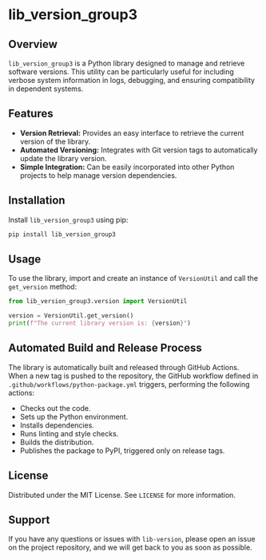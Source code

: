 # lib_version_group3

## Overview

`lib_version_group3` is a Python library designed to manage and retrieve software versions. This utility can be particularly useful for including verbose system information in logs, debugging, and ensuring compatibility in dependent systems.

## Features

- **Version Retrieval:** Provides an easy interface to retrieve the current version of the library.
- **Automated Versioning:** Integrates with Git version tags to automatically update the library version.
- **Simple Integration:** Can be easily incorporated into other Python projects to help manage version dependencies.

## Installation

Install `lib_version_group3` using pip:

```bash
pip install lib_version_group3
```

## Usage

To use the library, import and create an instance of `VersionUtil` and call the `get_version` method:

```python
from lib_version_group3.version import VersionUtil

version = VersionUtil.get_version()
print(f"The current library version is: {version}")
```

## Automated Build and Release Process

The library is automatically built and released through GitHub Actions. When a new tag is pushed to the repository, the GitHub workflow defined in `.github/workflows/python-package.yml` triggers, performing the following actions:

- Checks out the code.
- Sets up the Python environment.
- Installs dependencies.
- Runs linting and style checks.
- Builds the distribution.
- Publishes the package to PyPI, triggered only on release tags.

## License

Distributed under the MIT License. See `LICENSE` for more information.

## Support

If you have any questions or issues with `lib-version`, please open an issue on the project repository, and we will get back to you as soon as possible.